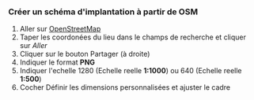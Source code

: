 

### Créer un schéma d'implantation à partir de OSM

1. Aller sur [OpenStreetMap](https://www.openstreetmap.org/)
2. Taper les coordonées du lieu dans le champs de recherche et cliquer sur *Aller*
3. Cliquer sur le bouton Partager (à droite)
4. Indiquer le format **PNG** 
4. Indiquer l'echelle 1280 (Echelle reelle **1:1000**) ou 640 (Echelle reelle **1:500**)
5. Cocher Définir les dimensions personnalisées et ajuster le cadre

